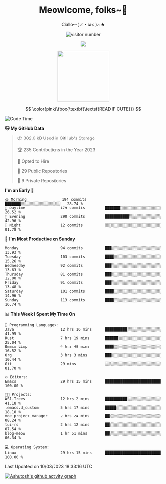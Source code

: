 <div align="center">
  <h1>Meowlcome, folks~👋</h1>
  <p>Ciallo～(∠・ω< )⌒★</p>
</div>

<p align="center">
  <img src="https://count.getloli.com/get/@Ziqi-Yang?theme=rule34" alt="visitor number" />
</p>

<p align="center">
  <img src="https://skillicons.dev/icons?i=rust,c,py,flutter,go,java,js,bash,linux,emacs" />
</p>
<p align="center">
  <img height="165" src="https://github-readme-stats.vercel.app/api?username=Ziqi-Yang&show_icons=true&include_all_commits=true&hide_border=true" />
</p>

$$
\color{pink}\fbox{\textbf{\textsf{READ IF CUTE}}}
$$

<!--START_SECTION:waka-->
![Code Time](http://img.shields.io/badge/Code%20Time-684%20hrs%206%20mins-blue)

**🐱 My GitHub Data** 

> 📦 382.6 kB Used in GitHub's Storage 
 > 
> 🏆 235 Contributions in the Year 2023
 > 
> 💼 Opted to Hire
 > 
> 📜 29 Public Repositories 
 > 
> 🔑 9 Private Repositories 
 > 
**I'm an Early 🐤** 

```text
🌞 Morning                194 commits         ███████░░░░░░░░░░░░░░░░░░   28.74 % 
🌆 Daytime                179 commits         ███████░░░░░░░░░░░░░░░░░░   26.52 % 
🌃 Evening                290 commits         ███████████░░░░░░░░░░░░░░   42.96 % 
🌙 Night                  12 commits          ░░░░░░░░░░░░░░░░░░░░░░░░░   01.78 % 
```
📅 **I'm Most Productive on Sunday** 

```text
Monday                   94 commits          ███░░░░░░░░░░░░░░░░░░░░░░   13.93 % 
Tuesday                  103 commits         ████░░░░░░░░░░░░░░░░░░░░░   15.26 % 
Wednesday                92 commits          ███░░░░░░░░░░░░░░░░░░░░░░   13.63 % 
Thursday                 81 commits          ███░░░░░░░░░░░░░░░░░░░░░░   12.00 % 
Friday                   91 commits          ███░░░░░░░░░░░░░░░░░░░░░░   13.48 % 
Saturday                 101 commits         ████░░░░░░░░░░░░░░░░░░░░░   14.96 % 
Sunday                   113 commits         ████░░░░░░░░░░░░░░░░░░░░░   16.74 % 
```


📊 **This Week I Spent My Time On** 

```text
💬 Programming Languages: 
Java                     12 hrs 16 mins      ██████████░░░░░░░░░░░░░░░   41.95 % 
Rust                     7 hrs 19 mins       ██████░░░░░░░░░░░░░░░░░░░   25.04 % 
Emacs Lisp               4 hrs 49 mins       ████░░░░░░░░░░░░░░░░░░░░░   16.52 % 
Org                      3 hrs 3 mins        ███░░░░░░░░░░░░░░░░░░░░░░   10.44 % 
Git                      29 mins             ░░░░░░░░░░░░░░░░░░░░░░░░░   01.70 % 

🔥 Editors: 
Emacs                    29 hrs 15 mins      █████████████████████████   100.00 % 

🐱‍💻 Projects: 
WS1-Trees                12 hrs 2 mins       ██████████░░░░░░░░░░░░░░░   41.18 % 
.emacs.d_custom          5 hrs 17 mins       █████░░░░░░░░░░░░░░░░░░░░   18.10 % 
moe_project_manager      2 hrs 24 mins       ██░░░░░░░░░░░░░░░░░░░░░░░   08.24 % 
tui-rs                   2 hrs 12 mins       ██░░░░░░░░░░░░░░░░░░░░░░░   07.54 % 
blog-meow                1 hr 51 mins        ██░░░░░░░░░░░░░░░░░░░░░░░   06.34 % 

💻 Operating System: 
Linux                    29 hrs 15 mins      █████████████████████████   100.00 % 
```


 Last Updated on 10/03/2023 18:33:16 UTC
<!--END_SECTION:waka-->


[![Ashutosh's github activity graph](https://github-readme-activity-graph.cyclic.app/graph?username=Ziqi-Yang&theme=github)](https://github.com/ashutosh00710/github-readme-activity-graph)
